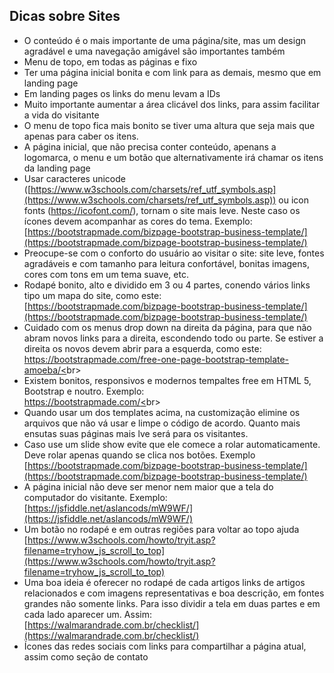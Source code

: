 ## Dicas sobre Sites

- O conteúdo é o mais importante de uma página/site, mas um design agradável e uma navegação amigável são importantes também<br>
- Menu de topo, em todas as páginas e fixo<br>
- Ter uma página inicial bonita e com link para as demais, mesmo que em landing page<br>
- Em landing pages os links do menu levam a IDs<br>
- Muito importante aumentar a área clicável dos links, para assim facilitar a vida do visitante<br>
- O menu de topo fica mais bonito se tiver uma altura que seja mais que apenas para caber os itens.<br>
- A página inicial, que não precisa conter conteúdo, apenans a logomarca, o menu e um botão que alternativamente irá chamar os itens da landing page<br>
- Usar caracteres unicode ([https://www.w3schools.com/charsets/ref_utf_symbols.asp](https://www.w3schools.com/charsets/ref_utf_symbols.asp)) ou icon fonts (https://icofont.com/), tornam o site mais leve. Neste caso os ícones devem acompanhar as cores do tema. Exemplo:<br>
[https://bootstrapmade.com/bizpage-bootstrap-business-template/](https://bootstrapmade.com/bizpage-bootstrap-business-template/)<br>
- Preocupe-se com o conforto do usuário ao visitar o site: site leve, fontes agradáveis e com tamanho para leitura confortável, bonitas imagens, cores com tons em um tema suave, etc.<br>
- Rodapé bonito, alto e dividido em 3 ou 4 partes, conendo vários links tipo um mapa do site, como este:<br>
[https://bootstrapmade.com/bizpage-bootstrap-business-template/](https://bootstrapmade.com/bizpage-bootstrap-business-template/)<br>
- Cuidado com os menus drop down na direita da página, para que não abram novos links para a direita, escondendo todo ou parte. Se estiver a direita os novos devem abrir para a esquerda, como este:<br>
[https://bootstrapmade.com/free-one-page-bootstrap-template-amoeba/<](https://bootstrapmade.com/free-one-page-bootstrap-template-amoeba/)br>
- Existem bonitos, responsivos e modernos tempaltes free em HTML 5, Bootstrap e noutro. Exemplo:<br>
[https://bootstrapmade.com/<](https://bootstrapmade.com/)br>
- Quando usar um dos templates acima, na customização elimine os arquivos que não vá usar e limpe o código de acordo. Quanto mais ensutas suas páginas mais lve será para os visitantes.<br>
- Caso use um slide show evite que ele comece a rolar automaticamente. Deve rolar apenas quando se clica nos botões. Exemplo<br>
[https://bootstrapmade.com/bizpage-bootstrap-business-template/](https://bootstrapmade.com/bizpage-bootstrap-business-template/)<br>
- A página inicial não deve ser menor nem maior que a tela do computador do visitante. Exemplo:<br>
[https://jsfiddle.net/aslancods/mW9WF/](https://jsfiddle.net/aslancods/mW9WF/)<br>
- Um botão no rodapé e em outras regiões para voltar ao topo ajuda<br>
[https://www.w3schools.com/howto/tryit.asp?filename=tryhow_js_scroll_to_top](https://www.w3schools.com/howto/tryit.asp?filename=tryhow_js_scroll_to_top)<br>
- Uma boa ideia é oferecer no rodapé de cada artigos links de artigos relacionados e com imagens representativas e boa descrição, em fontes grandes não somente links. Para isso dividir a tela em duas partes e em cada lado aparecer um. Assim:<br>
[https://walmarandrade.com.br/checklist/](https://walmarandrade.com.br/checklist/)<br>
- Ícones das redes sociais com links para compartilhar a página atual, assim como seção de contato<br>

